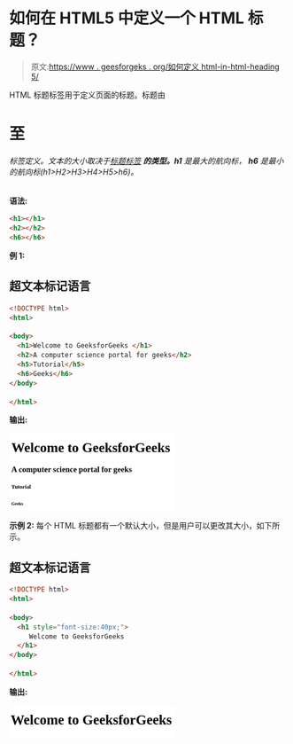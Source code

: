 # 如何在 HTML5 中定义一个 HTML 标题？

> 原文:[https://www . geesforgeks . org/如何定义 html-in-html-heading 5/](https://www.geeksforgeeks.org/how-to-define-an-html-heading-in-html5/)

HTML 标题标签用于定义页面的标题。标题由

# 至

###### 标签定义。文本的大小取决于[标题标签](https://www.geeksforgeeks.org/html-5-header-tag/) **的类型。h1** 是最大的航向标， **h6** 是最小的航向标(h1>H2>H3>H4>H5>h6)。

**语法:**

```html
<h1></h1>
<h2></h2>
<h6></h6>
```

**例 1:**

## 超文本标记语言

```html
<!DOCTYPE html>
<html>

<body>
  <h1>Welcome to GeeksforGeeks </h1>
  <h2>A computer science portal for geeks</h2>
  <h5>Tutorial</h5>
  <h6>Geeks</h6>
</body>

</html>
```

**输出:**

![](img/cb1a1e50571a2cc508b195bebe1d0aed.png)

**示例 2:** 每个 HTML 标题都有一个默认大小，但是用户可以更改其大小，如下所示。

## 超文本标记语言

```html
<!DOCTYPE html> 
<html> 

<body> 
  <h1 style="font-size:40px;">
     Welcome to GeeksforGeeks
  </h1> 
</body> 

</html>
```

**输出:**

![](img/e23b92711eb747e206417f0454c95b41.png)
